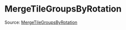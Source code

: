 # MergeTileGroupsByRotation

Source: [MergeTileGroupsByRotation](../../csrc/device_lower/analysis/tma.cpp#L505)
